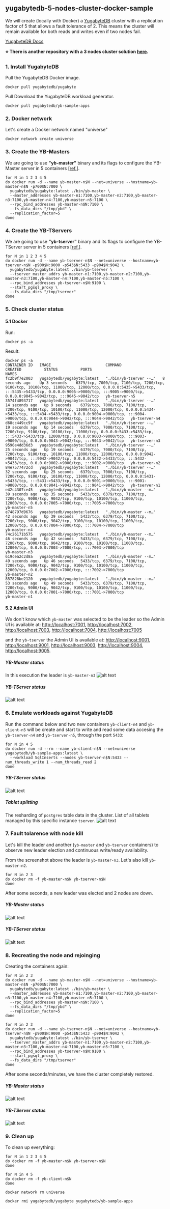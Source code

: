 ## yugabytedb-5-nodes-cluster-docker-sample

We will create (locally with Docker) a [YugabyteDB](https://www.yugabyte.com/) cluster with a replication factor of 5 that allows a fault tolerance of 2.
This means the cluster will remain available for both reads and writes even if two nodes fail.

[YugabyteDB Docs](https://docs.yugabyte.com/latest/)

**:star: There is another repository with a 3 nodes cluster solution [here](https://github.com/wagnerjfr/yugabytedb-docker-sample).**

### 1. Install YugabyteDB
Pull the YugabyteDB Docker image.
```
docker pull yugabytedb/yugabyte
```
Pull Download the YugabyteDB workload generator.
```
docker pull yugabytedb/yb-sample-apps
```

### 2. Docker network
Let's create a Docker network named "universe"
```
docker network create universe
```

### 3. Create the YB-Masters
We are going to use **"yb-master"** binary and its flags to configure the YB-Master server in 5 containers [[ref.](https://docs.yugabyte.com/latest/reference/configuration/yb-master/)].
```
for N in 1 2 3 4 5
do docker run -d --name yb-master-n$N --net=universe --hostname=yb-master-n$N -p700$N:7000 \
  yugabytedb/yugabyte:latest ./bin/yb-master \
  --master_addresses yb-master-n1:7100,yb-master-n2:7100,yb-master-n3:7100,yb-master-n4:7100,yb-master-n5:7100 \
  --rpc_bind_addresses yb-master-n$N:7100 \
  --fs_data_dirs "/tmp/ybd" \
  --replication_factor=5
done
```

### 4. Create the YB-TServers
We are going to use **"yb-tserver"** binary and its flags to configure the YB-TServer server in 5 containers [[ref.](https://docs.yugabyte.com/latest/reference/configuration/yb-tserver/)].
```
for N in 1 2 3 4 5
do docker run -d --name yb-tserver-n$N --net=universe --hostname=yb-tserver-n$N -p900$N:9000 -p543$N:5433 -p904$N:9042 \
  yugabytedb/yugabyte:latest ./bin/yb-tserver \
  --tserver_master_addrs yb-master-n1:7100,yb-master-n2:7100,yb-master-n3:7100,yb-master-n4:7100,yb-master-n5:7100 \
  --rpc_bind_addresses yb-tserver-n$N:9100 \
  --start_pgsql_proxy \
  --fs_data_dirs "/tmp/tserver"
done
```

### 5. Check cluster status
#### 5.1 Docker
Run:
```
docker ps -a
```
Result:
```
docker ps -a
CONTAINER ID   IMAGE                        COMMAND                  CREATED          STATUS          PORTS                                                                                                                                                                                                                NAMES
fc2b9f7e2003   yugabytedb/yugabyte:latest   "./bin/yb-tserver --…"   8 seconds ago    Up 3 seconds    6379/tcp, 7000/tcp, 7100/tcp, 7200/tcp, 9100/tcp, 10100/tcp, 11000/tcp, 12000/tcp, 0.0.0.0:5435->5433/tcp, :::5435->5433/tcp, 0.0.0.0:9005->9000/tcp, :::9005->9000/tcp, 0.0.0.0:9045->9042/tcp, :::9045->9042/tcp   yb-tserver-n5
3574f4893717   yugabytedb/yugabyte:latest   "./bin/yb-tserver --…"   14 seconds ago   Up 9 seconds    6379/tcp, 7000/tcp, 7100/tcp, 7200/tcp, 9100/tcp, 10100/tcp, 11000/tcp, 12000/tcp, 0.0.0.0:5434->5433/tcp, :::5434->5433/tcp, 0.0.0.0:9004->9000/tcp, :::9004->9000/tcp, 0.0.0.0:9044->9042/tcp, :::9044->9042/tcp   yb-tserver-n4
d68cc449cc9f   yugabytedb/yugabyte:latest   "./bin/yb-tserver --…"   19 seconds ago   Up 14 seconds   6379/tcp, 7000/tcp, 7100/tcp, 7200/tcp, 9100/tcp, 10100/tcp, 11000/tcp, 0.0.0.0:5433->5433/tcp, :::5433->5433/tcp, 12000/tcp, 0.0.0.0:9003->9000/tcp, :::9003->9000/tcp, 0.0.0.0:9043->9042/tcp, :::9043->9042/tcp   yb-tserver-n3
9590e4dd36d3   yugabytedb/yugabyte:latest   "./bin/yb-tserver --…"   25 seconds ago   Up 19 seconds   6379/tcp, 7000/tcp, 7100/tcp, 7200/tcp, 9100/tcp, 10100/tcp, 11000/tcp, 12000/tcp, 0.0.0.0:9042->9042/tcp, :::9042->9042/tcp, 0.0.0.0:5432->5433/tcp, :::5432->5433/tcp, 0.0.0.0:9002->9000/tcp, :::9002->9000/tcp   yb-tserver-n2
84e7577472cd   yugabytedb/yugabyte:latest   "./bin/yb-tserver --…"   32 seconds ago   Up 25 seconds   6379/tcp, 7000/tcp, 7100/tcp, 7200/tcp, 9100/tcp, 10100/tcp, 11000/tcp, 12000/tcp, 0.0.0.0:5431->5433/tcp, :::5431->5433/tcp, 0.0.0.0:9001->9000/tcp, :::9001->9000/tcp, 0.0.0.0:9041->9042/tcp, :::9041->9042/tcp   yb-tserver-n1
e42c4307ce45   yugabytedb/yugabyte:latest   "./bin/yb-master --m…"   39 seconds ago   Up 35 seconds   5433/tcp, 6379/tcp, 7100/tcp, 7200/tcp, 9000/tcp, 9042/tcp, 9100/tcp, 10100/tcp, 11000/tcp, 12000/tcp, 0.0.0.0:7005->7000/tcp, :::7005->7000/tcp                                                                     yb-master-n5
e748797d9676   yugabytedb/yugabyte:latest   "./bin/yb-master --m…"   42 seconds ago   Up 39 seconds   5433/tcp, 6379/tcp, 7100/tcp, 7200/tcp, 9000/tcp, 9042/tcp, 9100/tcp, 10100/tcp, 11000/tcp, 12000/tcp, 0.0.0.0:7004->7000/tcp, :::7004->7000/tcp                                                                     yb-master-n4
74c26171b575   yugabytedb/yugabyte:latest   "./bin/yb-master --m…"   46 seconds ago   Up 42 seconds   5433/tcp, 6379/tcp, 7100/tcp, 7200/tcp, 9000/tcp, 9042/tcp, 9100/tcp, 10100/tcp, 11000/tcp, 12000/tcp, 0.0.0.0:7003->7000/tcp, :::7003->7000/tcp                                                                     yb-master-n3
619cea2c2d8a   yugabytedb/yugabyte:latest   "./bin/yb-master --m…"   49 seconds ago   Up 46 seconds   5433/tcp, 6379/tcp, 7100/tcp, 7200/tcp, 9000/tcp, 9042/tcp, 9100/tcp, 10100/tcp, 11000/tcp, 12000/tcp, 0.0.0.0:7002->7000/tcp, :::7002->7000/tcp                                                                     yb-master-n2
857828be2120   yugabytedb/yugabyte:latest   "./bin/yb-master --m…"   53 seconds ago   Up 49 seconds   5433/tcp, 6379/tcp, 7100/tcp, 7200/tcp, 9000/tcp, 9042/tcp, 9100/tcp, 10100/tcp, 11000/tcp, 12000/tcp, 0.0.0.0:7001->7000/tcp, :::7001->7000/tcp                                                                     yb-master-n1
```
#### 5.2 Admin UI
We don't know which `yb-master` was selected to be the leader so the Admin UI is available at:
[http://localhost:7001](http://localhost:7001), [http://localhost:7002](http://localhost:7002), [http://localhost:7003](http://localhost:7003), [http://localhost:7004](http://localhost:7004), [http://localhost:7005](http://localhost:7005)

and the `yb-tserver` the Admin UI is available at:
[http://localhost:9001](http://localhost:9001), [http://localhost:9001](http://localhost:9002), [http://localhost:9003](http://localhost:9003), [http://localhost:9004](http://localhost:9004), [http://localhost:9005](http://localhost:9005).

##### YB-Master status
In this execution the leader is `yb-master-n3`
![alt text](https://github.com/wagnerjfr/yugabytedb-5-nodes-cluster-docker-sample/blob/main/figures/master1.png)

##### YB-TServer status
![alt text](https://github.com/wagnerjfr/yugabytedb-5-nodes-cluster-docker-sample/blob/main/figures/tserver1.png)

### 6. Emulate workloads against YugabyteDB
Run the command below and two new containers `yb-client-n4` and `yb-client-n5` will be create and start to write and read some data accesing the `yb-tserver-n4` and `yb-tserver-n5`, through the port `5433`:
```
for N in 4 5
do docker run -d --rm --name yb-client-n$N --net=universe yugabytedb/yb-sample-apps:latest \
  --workload SqlInserts --nodes yb-tserver-n$N:5433 --num_threads_write 1 --num_threads_read 2
done
```

##### YB-TServer status
![alt text](https://github.com/wagnerjfr/yugabytedb-5-nodes-cluster-docker-sample/blob/main/figures/tserver2.png)

##### Tablet splitting
The resharding of `postgres` table data in the cluster. List of all tablets managed by this specific instance `tserver`. 
![alt text](https://github.com/wagnerjfr/yugabytedb-5-nodes-cluster-docker-sample/blob/main/figures/tablets.png)


### 7. Fault tolarence with node kill
Let's kill the leader and another (`yb-master` and `yb-tserver` containers) to observe new leader election and continuous write/ready availability.

From the screenshot above the leader is `yb-master-n3`. Let's also kill `yb-master-n2`.
```
for N in 2 3
do docker rm -f yb-master-n$N yb-tserver-n$N
done
```
After some seconds, a new leader was elected and 2 nodes are down.
##### YB-Master status
![alt text](https://github.com/wagnerjfr/yugabytedb-5-nodes-cluster-docker-sample/blob/main/figures/master2.png)

##### YB-TServer status
![alt text](https://github.com/wagnerjfr/yugabytedb-5-nodes-cluster-docker-sample/blob/main/figures/tserver3.png)

### 8. Recreating the node and rejoinging
Creating the containers again:
```
for N in 2 3
do docker run -d --name yb-master-n$N --net=universe --hostname=yb-master-n$N -p700$N:7000 \
  yugabytedb/yugabyte:latest ./bin/yb-master \
  --master_addresses yb-master-n1:7100,yb-master-n2:7100,yb-master-n3:7100,yb-master-n4:7100,yb-master-n5:7100 \
  --rpc_bind_addresses yb-master-n$N:7100 \
  --fs_data_dirs "/tmp/ybd" \
  --replication_factor=5
done

for N in 2 3
do docker run -d --name yb-tserver-n$N --net=universe --hostname=yb-tserver-n$N -p900$N:9000 -p543$N:5433 -p904$N:9042 \
  yugabytedb/yugabyte:latest ./bin/yb-tserver \
  --tserver_master_addrs yb-master-n1:7100,yb-master-n2:7100,yb-master-n3:7100,yb-master-n4:7100,yb-master-n5:7100 \
  --rpc_bind_addresses yb-tserver-n$N:9100 \
  --start_pgsql_proxy \
  --fs_data_dirs "/tmp/tserver"
done
```
After some seconds/minutes, we have the cluster completely restored.
##### YB-Master status
![alt text](https://github.com/wagnerjfr/yugabytedb-5-nodes-cluster-docker-sample/blob/main/figures/master3.png)

##### YB-TServer status
![alt text](https://github.com/wagnerjfr/yugabytedb-5-nodes-cluster-docker-sample/blob/main/figures/tserver4.png)

### 9. Clean up
To clean up everything:
```
for N in 1 2 3 4 5
do docker rm -f yb-master-n$N yb-tserver-n$N
done

for N in 4 5
do docker rm -f yb-client-n$N
done

docker network rm universe

docker rmi yugabytedb/yugabyte yugabytedb/yb-sample-apps
```

